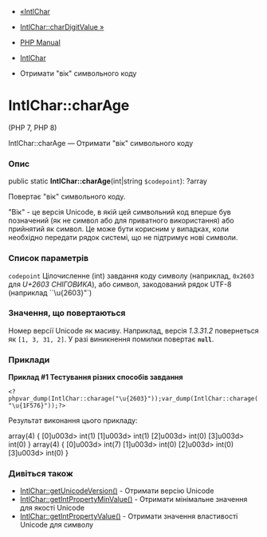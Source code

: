 - [«IntlChar](class.intlchar.md)
- [IntlChar::charDigitValue »](intlchar.chardigitvalue.md)

- [PHP Manual](index.md)
- [IntlChar](class.intlchar.md)
- Отримати "вік" символьного коду

# IntlChar::charAge

(PHP 7, PHP 8)

IntlChar::charAge — Отримати "вік" символьного коду

### Опис

public static **IntlChar::charAge**(int\|string `$codepoint`): ?array

Повертає "вік" символьного коду.

"Вік" - це версія Unicode, в якій цей символьний код вперше був
позначений (як не символ або для приватного використання) або прийнятий
як символ. Це може бути корисним у випадках, коли необхідно передати
рядок системі, що не підтримує нові символи.

### Список параметрів

`codepoint`
Цілочисленне (int) завдання коду символу (наприклад, `0x2603` для *U+2603
СНІГОВИКА*), або символ, закодований рядок UTF-8 (наприклад
``\u{2603}"`)

### Значення, що повертаються

Номер версії Unicode як масиву. Наприклад, версія *1.3.31.2*
повернеться як `[1, 3, 31, 2]`. У разі виникнення помилки повертає
**`null`**.

### Приклади

**Приклад #1 Тестування різних способів завдання**

` <?phpvar_dump(IntlChar::charage("\u{2603}"));var_dump(IntlChar::charage("\u{1F576}"));?> `

Результат виконання цього прикладу:

array(4) {
[0]u003d>
int(1)
[1]u003d>
int(1)
[2]u003d>
int(0)
[3]u003d>
int(0)
}
array(4) {
[0]u003d>
int(7)
[1]u003d>
int(0)
[2]u003d>
int(0)
[3]u003d>
int(0)
}

### Дивіться також

- [IntlChar::getUnicodeVersion()](intlchar.getunicodeversion.md) -
Отримати версію Unicode
- [IntlChar::getIntPropertyMinValue()](intlchar.getintpropertyminvalue.md) -
Отримати мінімальне значення для якості Unicode
- [IntlChar::getIntPropertyValue()](intlchar.getintpropertyvalue.md) -
Отримати значення властивості Unicode для символу
